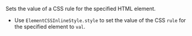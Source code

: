 Sets the value of a CSS rule for the specified HTML element.

- Use `ElementCSSInlineStyle.style` to set the value of the CSS `rule` for the specified element to `val`.